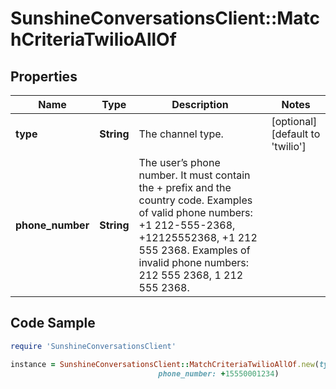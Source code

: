 # SunshineConversationsClient::MatchCriteriaTwilioAllOf

## Properties

Name | Type | Description | Notes
------------ | ------------- | ------------- | -------------
**type** | **String** | The channel type. | [optional] [default to &#39;twilio&#39;]
**phone_number** | **String** | The user’s phone number. It must contain the + prefix and the country code. Examples of valid phone numbers: +1 212-555-2368, +12125552368, +1 212 555 2368. Examples of invalid phone numbers: 212 555 2368, 1 212 555 2368.  | 

## Code Sample

```ruby
require 'SunshineConversationsClient'

instance = SunshineConversationsClient::MatchCriteriaTwilioAllOf.new(type: null,
                                 phone_number: +15550001234)
```


